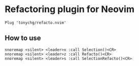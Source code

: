# Refactoring plugin for Neovim

```
Plug 'tonychg/refacto.nvim'
```

## How to use

```
nnoremap <silent> <leader>x :call Selection()<CR>
nnoremap <silent> <leader>z :call Refacto()<CR>
nnoremap <silent> <leader>s :call SelectionRefacto()<CR>
```
